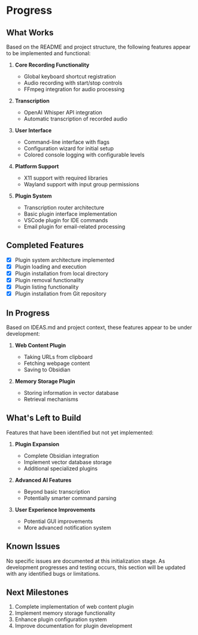 # Progress

## What Works
Based on the README and project structure, the following features appear to be implemented and functional:

1. **Core Recording Functionality**
   - Global keyboard shortcut registration
   - Audio recording with start/stop controls
   - FFmpeg integration for audio processing

2. **Transcription**
   - OpenAI Whisper API integration
   - Automatic transcription of recorded audio

3. **User Interface**
   - Command-line interface with flags
   - Configuration wizard for initial setup
   - Colored console logging with configurable levels

4. **Platform Support**
   - X11 support with required libraries
   - Wayland support with input group permissions

5. **Plugin System**
   - Transcription router architecture
   - Basic plugin interface implementation
   - VSCode plugin for IDE commands
   - Email plugin for email-related processing

## Completed Features
- [x] Plugin system architecture implemented
- [x] Plugin loading and execution
- [x] Plugin installation from local directory
- [x] Plugin removal functionality
- [x] Plugin listing functionality
- [x] Plugin installation from Git repository

## In Progress
Based on IDEAS.md and project context, these features appear to be under development:

1. **Web Content Plugin**
   - Taking URLs from clipboard
   - Fetching webpage content
   - Saving to Obsidian

2. **Memory Storage Plugin**
   - Storing information in vector database
   - Retrieval mechanisms

## What's Left to Build
Features that have been identified but not yet implemented:

1. **Plugin Expansion**
   - Complete Obsidian integration
   - Implement vector database storage
   - Additional specialized plugins

2. **Advanced AI Features**
   - Beyond basic transcription
   - Potentially smarter command parsing

3. **User Experience Improvements**
   - Potential GUI improvements
   - More advanced notification system

## Known Issues
No specific issues are documented at this initialization stage. As development progresses and testing occurs, this section will be updated with any identified bugs or limitations.

## Next Milestones
1. Complete implementation of web content plugin
2. Implement memory storage functionality
3. Enhance plugin configuration system
4. Improve documentation for plugin development
